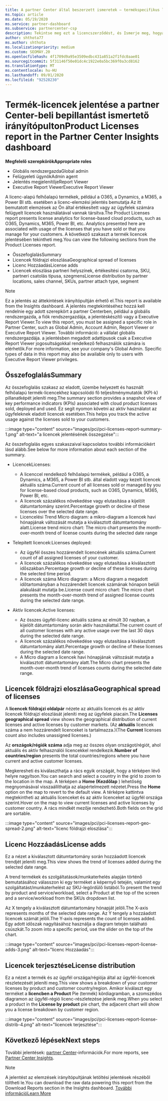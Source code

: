 ```yaml
---
title: A partner Center által beszerzett ismeretek – termékspecifikus licencek
ms.topic: article
ms.date: 05/19/2020
ms.service: partner-dashboard
ms.subservice: partnercenter-csp
description: Tekintse meg ezt a licencszerződést, és Ismerje meg, hogyan javíthatja az ügyfelei számára eladott vagy kezelt licencelt felhőalapú termékeket.
author: shthota77
ms.author: shthota
ms.localizationpriority: medium
ms.custom: SEOMAY.20
ms.openlocfilehash: 4f1709d9a95e3509edbc431a851a2f1fdc0aae01
ms.sourcegitcommit: 5f31146f50e01dc4c1922e0a5bc369f0a3cd8162
ms.translationtype: MT
ms.contentlocale: hu-HU
ms.lasthandoff: 09/01/2020
ms.locfileid: "92528230"
---
```

# <a name="product-licenses-report-in-the-partner-center-insights-dashboard"></a><span data-ttu-id="d0b21-103">Termék-licencek jelentése a partner Center-beli bepillantást ismertető irányítópulton</span><span class="sxs-lookup"><span data-stu-id="d0b21-103">Product Licenses report in the Partner Center Insights dashboard</span></span>

<span data-ttu-id="d0b21-104">**Megfelelő szerepkörök**</span><span class="sxs-lookup"><span data-stu-id="d0b21-104">**Appropriate roles**</span></span>
- <span data-ttu-id="d0b21-105">Globális rendszergazda</span><span class="sxs-lookup"><span data-stu-id="d0b21-105">Global admin</span></span>
- <span data-ttu-id="d0b21-106">Felügyeleti ügynök</span><span class="sxs-lookup"><span data-stu-id="d0b21-106">Admin agent</span></span>
- <span data-ttu-id="d0b21-107">Jelentés megjelenítője</span><span class="sxs-lookup"><span data-stu-id="d0b21-107">Report Viewer</span></span>
- <span data-ttu-id="d0b21-108">Executive Report Viewer</span><span class="sxs-lookup"><span data-stu-id="d0b21-108">Executive Report Viewer</span></span>

<span data-ttu-id="d0b21-109">A licenc-alapú felhőalapú termékek, például a O365, a Dynamics, a M365, a Power BI stb. esetében a licenc-elemzési jelentés bemutatja Az itt bemutatott elemzések az Ön által értékesített vagy az ügyfelek számára felügyelt licencek használatával vannak társítva.</span><span class="sxs-lookup"><span data-stu-id="d0b21-109">The Product Licenses report presents license analytics for license-based cloud products, such as O365, Dynamics, M365, Power BI, etc. Analytics presented here are associated with usage of the licenses that you have sold or that you manage for your customers.</span></span> <span data-ttu-id="d0b21-110">A következő szakaszt a termék licencek jelentésében tekintheti meg.</span><span class="sxs-lookup"><span data-stu-id="d0b21-110">You can view the following sections from the Product Licenses report.</span></span>

- <span data-ttu-id="d0b21-111">Összefoglalás</span><span class="sxs-lookup"><span data-stu-id="d0b21-111">Summary</span></span>
- <span data-ttu-id="d0b21-112">Licencek földrajzi eloszlása</span><span class="sxs-lookup"><span data-stu-id="d0b21-112">Geographical spread of licenses</span></span>
- <span data-ttu-id="d0b21-113">Licenc Hozzáadás</span><span class="sxs-lookup"><span data-stu-id="d0b21-113">License adds</span></span>
- <span data-ttu-id="d0b21-114">Licencek eloszlása partneri helyszínek, értékesítési csatorna, SKU, partneri csatolás típusa, szegmens</span><span class="sxs-lookup"><span data-stu-id="d0b21-114">License distribution by partner locations, sales channel, SKUs, partner attach type, segment</span></span>

 > [!NOTE]
 > <span data-ttu-id="d0b21-115">Ez a jelentés az áttekintések irányítópultján érhető el.</span><span class="sxs-lookup"><span data-stu-id="d0b21-115">This report is available from the Insights dashboard.</span></span> <span data-ttu-id="d0b21-116">A jelentés megtekintéséhez hozzá kell rendelnie egy adott szerepkört a partner Centerben, például a globális rendszergazda, a fiók rendszergazdája, a jelentéskészítő vagy a Executive Report Viewer.</span><span class="sxs-lookup"><span data-stu-id="d0b21-116">To view this report, you must be assigned a specific role in Partner Center, such as Global Admin, Account Admin, Report Viewer or Executive Report Viewer.</span></span> <span data-ttu-id="d0b21-117">További információ: a vállalat globális rendszergazdája. a jelentésben megadott adattípusok csak a Executive Report Viewer jogosultságokkal rendelkező felhasználók számára is elérhetők.</span><span class="sxs-lookup"><span data-stu-id="d0b21-117">For more information, see your company's Global Admin. Specific types of data in this report may also be available only to users with Executive Report Viewer privileges.</span></span>

## <a name="summary"></a><span data-ttu-id="d0b21-118">Összefoglalás</span><span class="sxs-lookup"><span data-stu-id="d0b21-118">Summary</span></span>

<span data-ttu-id="d0b21-119">Az összefoglalás szakasz az eladott, üzembe helyezett és használt felhőalapú termék-licencekhez kapcsolódó fő teljesítménymutatók (KPI-k) pillanatképét jeleníti meg.</span><span class="sxs-lookup"><span data-stu-id="d0b21-119">The summary section provides a snapshot view of key performance indicators (KPIs) associated with cloud product licenses sold, deployed and used.</span></span> <span data-ttu-id="d0b21-120">Ez segít nyomon követni az aktív használatot az ügyfeleknek eladott licencek esetében.</span><span class="sxs-lookup"><span data-stu-id="d0b21-120">This helps you track the active usage against the licenses sold to your customers.</span></span>

:::image type="content" source="images/pci/pci-licenses-report-summary-1.png" alt-text="a licencek jelentésének összegzése":::

<span data-ttu-id="d0b21-122">Az összefoglalás egyes szakaszaival kapcsolatos további információkért lásd alább.</span><span class="sxs-lookup"><span data-stu-id="d0b21-122">See below for more information about each section of the summary.</span></span>

- <span data-ttu-id="d0b21-123">Licencek</span><span class="sxs-lookup"><span data-stu-id="d0b21-123">Licenses:</span></span> 
  - <span data-ttu-id="d0b21-124">A licenccel rendelkező felhőalapú termékek, például a O365, a Dynamics, a M365, a Power BI stb. által eladott vagy kezelt licencek aktuális száma.</span><span class="sxs-lookup"><span data-stu-id="d0b21-124">Current count of all licenses sold or managed by you for license-based cloud products, such as O365, Dynamics, M365, Power BI, etc.</span></span>
  - <span data-ttu-id="d0b21-125">A licencek százalékos növekedése vagy elutasítása a kijelölt dátumtartomány szerint.</span><span class="sxs-lookup"><span data-stu-id="d0b21-125">Percentage growth or decline of these licenses over the selected date range.</span></span>
  - <span data-ttu-id="d0b21-126">Licencelési Trend Micro diagram: a mikro-diagram a licencek havi hónapjának változását mutatja a kiválasztott dátumtartomány alatt.</span><span class="sxs-lookup"><span data-stu-id="d0b21-126">License trend micro chart: The micro chart presents the month-over-month trend of license counts during the selected date range</span></span>

- <span data-ttu-id="d0b21-127">Telepített licencek:</span><span class="sxs-lookup"><span data-stu-id="d0b21-127">Licenses deployed:</span></span>
  - <span data-ttu-id="d0b21-128">Az ügyfél összes hozzárendelt licencének aktuális száma.</span><span class="sxs-lookup"><span data-stu-id="d0b21-128">Current count of all assigned licenses of your customer.</span></span>
  - <span data-ttu-id="d0b21-129">A licencek százalékos növekedése vagy elutasítása a kiválasztott időszakban.</span><span class="sxs-lookup"><span data-stu-id="d0b21-129">Percentage growth or decline of these licenses during the selected time period.</span></span>
  - <span data-ttu-id="d0b21-130">A licencek száma Micro diagram: a Micro diagram a megadott időtartományban a hozzárendelt licencek számának hónapon belüli alakulását mutatja be.</span><span class="sxs-lookup"><span data-stu-id="d0b21-130">License count micro chart: The micro chart presents the month-over-month trend of assigned license counts during the selected date range.</span></span>

- <span data-ttu-id="d0b21-131">Aktív licencek:</span><span class="sxs-lookup"><span data-stu-id="d0b21-131">Active licenses:</span></span> 
  - <span data-ttu-id="d0b21-132">Az összes ügyfél-licenc aktuális száma az elmúlt 30 napban, a kijelölt dátumtartomány során aktív használattal.</span><span class="sxs-lookup"><span data-stu-id="d0b21-132">The current count of all customer licenses with any active usage over the last 30 days during the selected date range.</span></span>
  - <span data-ttu-id="d0b21-133">A licencek százalékos növekedése vagy elutasítása a kiválasztott dátumtartomány alatt.</span><span class="sxs-lookup"><span data-stu-id="d0b21-133">Percentage growth or decline of these licenses during the selected date range.</span></span>
  - <span data-ttu-id="d0b21-134">A Micro diagram a licencek havi hónapjának változását mutatja a kiválasztott dátumtartomány alatt.</span><span class="sxs-lookup"><span data-stu-id="d0b21-134">The Micro chart presents the month-over-month trend of licenses counts during the selected date range.</span></span>

## <a name="geographical-spread-of-licenses"></a><span data-ttu-id="d0b21-135">Licencek földrajzi eloszlása</span><span class="sxs-lookup"><span data-stu-id="d0b21-135">Geographical spread of licenses</span></span>

<span data-ttu-id="d0b21-136">A **licencek földrajzi oldalpár** nézete az aktuális licencek és az aktív licencek földrajzi eloszlását jeleníti meg az ügyfelek piacain.</span><span class="sxs-lookup"><span data-stu-id="d0b21-136">The **Licenses geographical spread** view shows the geographical distribution of current licenses and active licenses by customer markets.</span></span> <span data-ttu-id="d0b21-137">(Az **aktuális** licencek száma a nem hozzárendelt licenceket is tartalmazza.)</span><span class="sxs-lookup"><span data-stu-id="d0b21-137">(The **Current** licenses count also includes unassigned licenses.)</span></span>

<span data-ttu-id="d0b21-138">Az **országok/régiók száma** adja meg az összes olyan országot/régiót, ahol aktuális és aktív felhasználói licencekkel rendelkezik.</span><span class="sxs-lookup"><span data-stu-id="d0b21-138">**Number of countries/region** presents the total countries/regions where you have current and active customer licenses.</span></span>

<span data-ttu-id="d0b21-139">Megkeresheti és kiválaszthatja a rács egyik országát, hogy a térképen lévő helyre nagyítson.</span><span class="sxs-lookup"><span data-stu-id="d0b21-139">You can search and select a country in the grid to zoom to the location in the map.</span></span> <span data-ttu-id="d0b21-140">A térképen a **Home (Kezdőlap** ) lehetőség megnyomásával visszaállíthatja az alapértelmezett nézetet.</span><span class="sxs-lookup"><span data-stu-id="d0b21-140">Press the **Home** option on the map to revert to the default view.</span></span> <span data-ttu-id="d0b21-141">A térképre kattintva megtekintheti az aktuális licenceket és az aktív licenceket az ügyfél országa szerint.</span><span class="sxs-lookup"><span data-stu-id="d0b21-141">Hover on the map to view current licenses and active licenses by customer country.</span></span> <span data-ttu-id="d0b21-142">A rács mindkét mezője rendezhető.</span><span class="sxs-lookup"><span data-stu-id="d0b21-142">Both fields on the grid are sortable.</span></span>

:::image type="content" source="images/pci/pci-licenses-report-geo-spread-2.png" alt-text="licenc földrajzi eloszlása":::

## <a name="license-adds"></a><span data-ttu-id="d0b21-144">Licenc Hozzáadás</span><span class="sxs-lookup"><span data-stu-id="d0b21-144">License adds</span></span>

<span data-ttu-id="d0b21-145">Ez a nézet a kiválasztott dátumtartomány során hozzáadott licencek trendjét jeleníti meg.</span><span class="sxs-lookup"><span data-stu-id="d0b21-145">This view shows the trend of licenses added during the selected date range.</span></span> 

<span data-ttu-id="d0b21-146">A trend termékek és szolgáltatások/munkaterhelés alapján történő bemutatásához válasszon ki egy terméket a képernyő tetején, valamint egy szolgáltatást/munkaterhelést az SKU-legördülő listából.</span><span class="sxs-lookup"><span data-stu-id="d0b21-146">To present the trend by product and service/workload, select a Product at the top of the screen and a service/workload from the SKUs dropdown list.</span></span>

<span data-ttu-id="d0b21-147">Az X tengely a kiválasztott dátumtartomány hónapját jelöli.</span><span class="sxs-lookup"><span data-stu-id="d0b21-147">The X-axis represents months of the selected date range.</span></span> <span data-ttu-id="d0b21-148">Az Y tengely a hozzáadott licencek számát jelöli.</span><span class="sxs-lookup"><span data-stu-id="d0b21-148">The Y-axis represents the count of licenses added.</span></span> <span data-ttu-id="d0b21-149">Egy adott időszak nagyításához használja a diagram tetején található csúszkát.</span><span class="sxs-lookup"><span data-stu-id="d0b21-149">To zoom into a specific period, use the slider on the top of the chart.</span></span>

:::image type="content" source="images/pci/pci-licenses-report-license-adds-3.png" alt-text="licenc Hozzáadás":::

## <a name="license-distribution"></a><span data-ttu-id="d0b21-151">Licencek terjesztése</span><span class="sxs-lookup"><span data-stu-id="d0b21-151">License distribution</span></span>

<span data-ttu-id="d0b21-152">Ez a nézet a termék és az ügyfél országa/régiója által az ügyfél-licencek részletezését jeleníti meg.</span><span class="sxs-lookup"><span data-stu-id="d0b21-152">This view shows a breakdown of your customer licenses by product and customer country/region.</span></span> <span data-ttu-id="d0b21-153">Amikor kiválaszt egy terméket a **licencben a Product** Pie (termék) kördiagramban, a szomszédos diagramon az ügyfél-régió licenc-részletezése jelenik meg.</span><span class="sxs-lookup"><span data-stu-id="d0b21-153">When you select a product in the **License by product** pie chart, the adjacent chart will show you a license breakdown by customer region.</span></span>

:::image type="content" source="images/pci/pci-licenses-report-license-distrib-4.png" alt-text="licencek terjesztése":::

## <a name="next-steps"></a><span data-ttu-id="d0b21-155">Következő lépések</span><span class="sxs-lookup"><span data-stu-id="d0b21-155">Next steps</span></span>

<span data-ttu-id="d0b21-156">További jelentések: [partner Center](partner-center-insights.md)-információk.</span><span class="sxs-lookup"><span data-stu-id="d0b21-156">For more reports, see [Partner Center Insights](partner-center-insights.md).</span></span>

>[!NOTE] 
> <span data-ttu-id="d0b21-157">A jelentést az elemzések irányítópultjának letöltési jelentések részéből töltheti le.</span><span class="sxs-lookup"><span data-stu-id="d0b21-157">You can download the raw data powering this report from the Download Reports section in the Insights dashboard.</span></span> [<span data-ttu-id="d0b21-158">További információ</span><span class="sxs-lookup"><span data-stu-id="d0b21-158">Learn More</span></span>](pci-download-reports.md)

